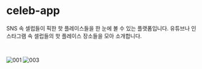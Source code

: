 # celeb-app
SNS 속 셀럽들이 픽한 핫 플레이스들을 한 눈에 볼 수 있는 플랫폼입니다. 
유튜브나 인스타그램 속 셀럽들의 핫 플레이스 장소들을 모아 소개합니다.

</br>

![001](https://user-images.githubusercontent.com/62235737/158331263-d061c353-8162-4409-8e97-02c69f43ae9f.png)
![003](https://user-images.githubusercontent.com/62235737/158331646-a02ab0ba-3efb-4faa-b2fe-219c0aacaae1.png)
